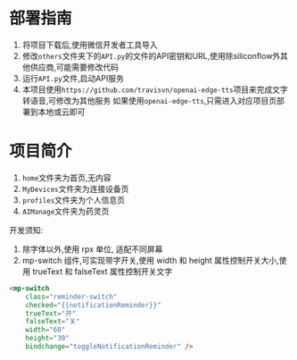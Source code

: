 # 部署指南
1. 将项目下载后,使用微信开发者工具导入
2. 修改`others`文件夹下的`API.py`的文件的API密钥和URL,使用除siliconflow外其他供应商,可能需要修改代码
3. 运行`API.py`文件,启动API服务
4. 本项目使用`https://github.com/travisvn/openai-edge-tts`项目来完成文字转语音,可修改为其他服务
    如果使用`openai-edge-tts`,只需进入对应项目页部署到本地或云即可

# 项目简介
1. `home`文件夹为首页,无内容
2. `MyDevices`文件夹为连接设备页
3. `profiles`文件夹为个人信息页
4. `AIManage`文件夹为药灵页


开发须知:

1. 除字体以外,使用 rpx 单位, 适配不同屏幕
2. mp-switch 组件,可实现带字开关,使用 width 和 height 属性控制开关大小,使用 trueText 和 falseText 属性控制开关文字

```html
<mp-switch
	class="reminder-switch"
	checked="{{notificationReminder}}"
	trueText="开"
	falseText="关"
	width="60"
	height="30"
	bindchange="toggleNotificationReminder" />
```
